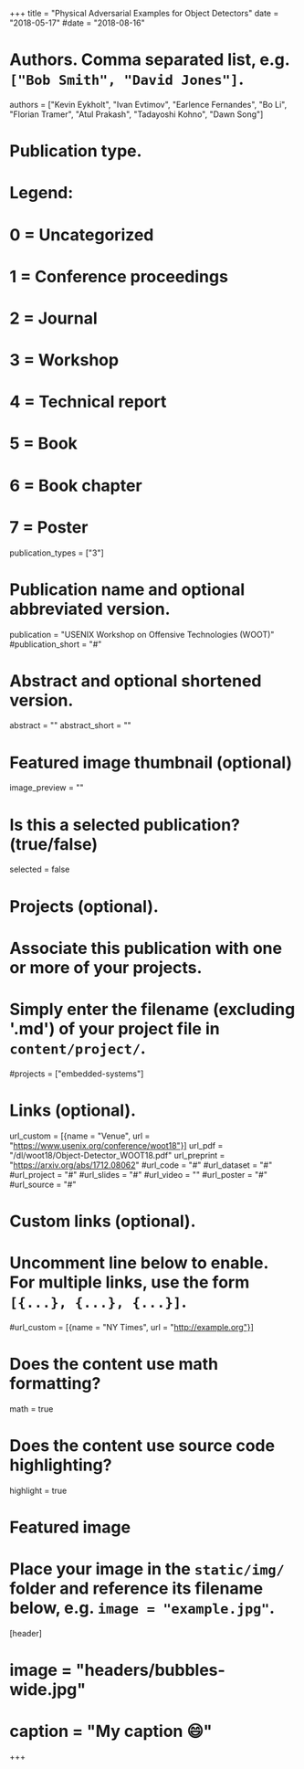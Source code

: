 +++
title = "Physical Adversarial Examples for Object Detectors"
date = "2018-05-17"
#date = "2018-08-16"

# Authors. Comma separated list, e.g. `["Bob Smith", "David Jones"]`.
authors = ["Kevin Eykholt", "Ivan Evtimov", "Earlence Fernandes", "Bo Li",  "Florian Tramer", "Atul Prakash", "Tadayoshi Kohno", "Dawn Song"]

# Publication type.
# Legend:
# 0 = Uncategorized
# 1 = Conference proceedings
# 2 = Journal
# 3 = Workshop
# 4 = Technical report
# 5 = Book
# 6 = Book chapter
# 7 = Poster
publication_types = ["3"]

# Publication name and optional abbreviated version.
publication = "USENIX Workshop on Offensive Technologies (WOOT)"
#publication_short = "#"

# Abstract and optional shortened version.
abstract = ""
abstract_short = ""

# Featured image thumbnail (optional)
image_preview = ""

# Is this a selected publication? (true/false)
selected = false

# Projects (optional).
#   Associate this publication with one or more of your projects.
#   Simply enter the filename (excluding '.md') of your project file in `content/project/`.
#projects = ["embedded-systems"]

# Links (optional).
url_custom = [{name = "Venue", url = "https://www.usenix.org/conference/woot18"}]
url_pdf = "/dl/woot18/Object-Detector_WOOT18.pdf"
url_preprint = "https://arxiv.org/abs/1712.08062"
#url_code = "#"
#url_dataset = "#"
#url_project = "#"
#url_slides = "#"
#url_video = ""
#url_poster = "#"
#url_source = "#"


# Custom links (optional).
#   Uncomment line below to enable. For multiple links, use the form `[{...}, {...}, {...}]`.
#url_custom = [{name = "NY Times", url = "http://example.org"}]

# Does the content use math formatting?
math = true

# Does the content use source code highlighting?
highlight = true

# Featured image
# Place your image in the `static/img/` folder and reference its filename below, e.g. `image = "example.jpg"`.
[header]
# image = "headers/bubbles-wide.jpg"
# caption = "My caption :smile:"

+++
